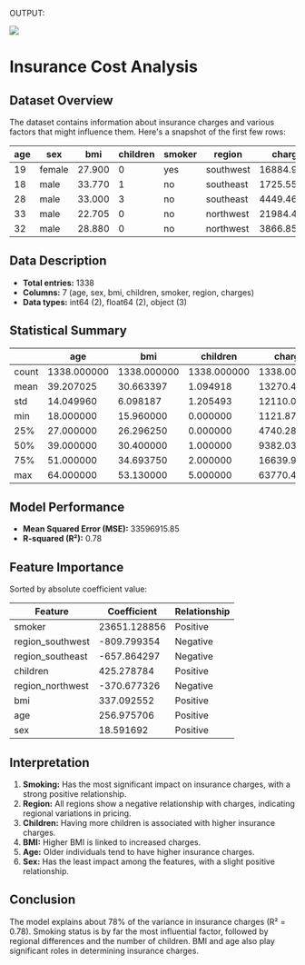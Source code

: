 OUTPUT:


![](https://github.com/user-attachments/assets/af0b77bf-f503-46ee-b81c-e85c18e7d502)


# Insurance Cost Analysis

## Dataset Overview

The dataset contains information about insurance charges and various factors that might influence them. Here's a snapshot of the first few rows:

| age | sex    | bmi   | children | smoker | region    | charges    |
|-----|--------|-------|----------|--------|-----------|------------|
| 19  | female | 27.900| 0        | yes    | southwest | 16884.92400|
| 18  | male   | 33.770| 1        | no     | southeast | 1725.55230 |
| 28  | male   | 33.000| 3        | no     | southeast | 4449.46200 |
| 33  | male   | 22.705| 0        | no     | northwest | 21984.47061|
| 32  | male   | 28.880| 0        | no     | northwest | 3866.85520 |

## Data Description

- **Total entries:** 1338
- **Columns:** 7 (age, sex, bmi, children, smoker, region, charges)
- **Data types:** int64 (2), float64 (2), object (3)

## Statistical Summary

|       | age          | bmi          | children     | charges        |
|-------|--------------|--------------|--------------|----------------|
| count | 1338.000000  | 1338.000000  | 1338.000000  | 1338.000000    |
| mean  | 39.207025    | 30.663397    | 1.094918     | 13270.422265   |
| std   | 14.049960    | 6.098187     | 1.205493     | 12110.011237   |
| min   | 18.000000    | 15.960000    | 0.000000     | 1121.873900    |
| 25%   | 27.000000    | 26.296250    | 0.000000     | 4740.287150    |
| 50%   | 39.000000    | 30.400000    | 1.000000     | 9382.033000    |
| 75%   | 51.000000    | 34.693750    | 2.000000     | 16639.912515   |
| max   | 64.000000    | 53.130000    | 5.000000     | 63770.428010   |

## Model Performance

- **Mean Squared Error (MSE):** 33596915.85
- **R-squared (R²):** 0.78

## Feature Importance

Sorted by absolute coefficient value:

| Feature          | Coefficient   | Relationship |
|------------------|---------------|--------------|
| smoker           | 23651.128856  | Positive     |
| region_southwest | -809.799354   | Negative     |
| region_southeast | -657.864297   | Negative     |
| children         | 425.278784    | Positive     |
| region_northwest | -370.677326   | Negative     |
| bmi              | 337.092552    | Positive     |
| age              | 256.975706    | Positive     |
| sex              | 18.591692     | Positive     |

## Interpretation

1. **Smoking:** Has the most significant impact on insurance charges, with a strong positive relationship.
2. **Region:** All regions show a negative relationship with charges, indicating regional variations in pricing.
3. **Children:** Having more children is associated with higher insurance charges.
4. **BMI:** Higher BMI is linked to increased charges.
5. **Age:** Older individuals tend to have higher insurance charges.
6. **Sex:** Has the least impact among the features, with a slight positive relationship.

## Conclusion

The model explains about 78% of the variance in insurance charges (R² = 0.78). Smoking status is by far the most influential factor, followed by regional differences and the number of children. BMI and age also play significant roles in determining insurance charges.
